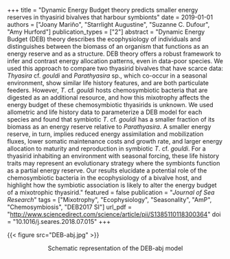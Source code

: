 +++
title = "Dynamic Energy Budget theory predicts smaller energy reserves in thyasirid bivalves that harbour symbionts"
date = 2019-01-01
authors = ["Joany Mariño", "Starrlight Augustine", "Suzanne C. Dufour", "Amy Hurford"]
publication_types = ["2"]
abstract = "Dynamic Energy Budget (DEB) theory describes the ecophysiology of individuals and distinguishes between the biomass of an organism that functions as an energy reserve and as a structure. DEB theory offers a robust framework to infer and contrast energy allocation patterns, even in data-poor species. We used this approach to compare two thyasirid bivalves that have scarce data: *Thyasira* cf. *gouldi* and *Parathyasira* sp., which co-occur in a seasonal environment, show similar life history features, and are both particulate feeders. However, *T*. cf. *gouldi* hosts chemosymbiotic bacteria that are digested as an additional resource, and how this mixotrophy affects the energy budget of these chemosymbiotic thyasirids is unknown. We used allometric and life history data to parameterize a DEB model for each species and found that symbiotic *T*. cf. *gouldi* has a smaller fraction of its biomass as an energy reserve relative to *Parathyasira*. A smaller energy reserve, in turn, implies reduced energy assimilation and mobilization fluxes, lower somatic maintenance costs and growth rate, and larger energy allocation to maturity and reproduction in symbiotic *T*. cf. *gouldi*. For a thyasirid inhabiting an environment with seasonal forcing, these life history traits may represent an evolutionary strategy where the symbionts function as a partial energy reserve. Our results elucidate a potential role of the chemosymbiotic bacteria in the ecophysiology of a bivalve host, and highlight how the symbiotic association is likely to alter the energy budget of a mixotrophic thyasirid."
featured = false
publication = "*Journal of Sea Research*"
tags = ["Mixotrophy", "Ecophysiology", "Seasonality", "AmP", "Chemosymbiosis", "DEB2017 SI"]
url_pdf = "http://www.sciencedirect.com/science/article/pii/S1385110118300364"
doi = "10.1016/j.seares.2018.07.015"
+++

{{< figure src="DEB-abj.jpg" >}}

<p style="text-align: center;"> 
  Schematic representation of the DEB-abj model
</p>
